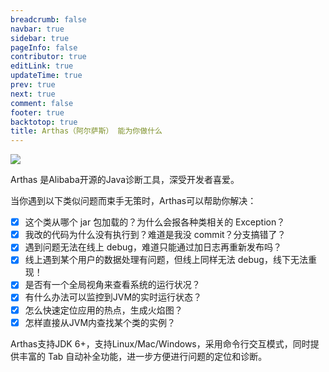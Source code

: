 ```yaml
---
breadcrumb: false
navbar: true
sidebar: true
pageInfo: false
contributor: true
editLink: true
updateTime: true
prev: true
next: true
comment: false
footer: true
backtotop: true
title: Arthas（阿尔萨斯） 能为你做什么
---
```


![](https://img.springlearn.cn/blog/learn_1647177070000.png)

Arthas 是Alibaba开源的Java诊断工具，深受开发者喜爱。



当你遇到以下类似问题而束手无策时，Arthas可以帮助你解决：

- [x] 这个类从哪个 jar 包加载的？为什么会报各种类相关的 Exception？
- [x] 我改的代码为什么没有执行到？难道是我没 commit？分支搞错了？
- [x] 遇到问题无法在线上 debug，难道只能通过加日志再重新发布吗？
- [x] 线上遇到某个用户的数据处理有问题，但线上同样无法 debug，线下无法重现！
- [x] 是否有一个全局视角来查看系统的运行状况？
- [x] 有什么办法可以监控到JVM的实时运行状态？
- [x] 怎么快速定位应用的热点，生成火焰图？
- [x] 怎样直接从JVM内查找某个类的实例？

Arthas支持JDK 6+，支持Linux/Mac/Windows，采用命令行交互模式，同时提供丰富的 Tab 自动补全功能，进一步方便进行问题的定位和诊断。

